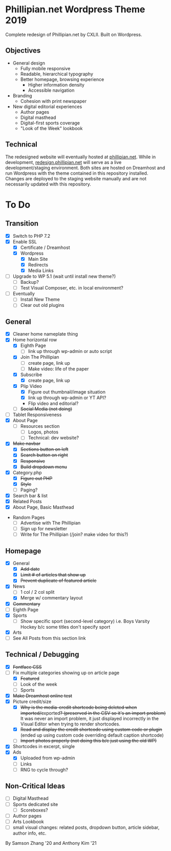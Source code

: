 # Phillipian.net Wordpress Theme 2019

Complete redesign of Phillipian.net by CXLII. Built on Wordpress.

## Objectives
- General design
  - Fully mobile responsive
  - Readable, hierarchical typography
  - Better homepage, browsing experience
    - Higher information density
    - Accessible navigation
- Branding
  - Cohesion with print newspaper
- New digital editorial experiences
  - Author pages
  - Digital masthead
  - Digital-first sports coverage
  - "Look of the Week" lookbook

## Technical
The redesigned website will eventually hosted at [phillipian.net](http://phillipian.net/). While in development, [redesign.phillipian.net](https://redesign.phillipian.net/) will serve as a live development/staging environment. Both sites are hosted on Dreamhost and run Wordpress with the theme contained in this repository installed. Changes are deployed to the staging website manually and are not necessarily updated with this repository.

# To Do

## Transition
- [X] Switch to PHP 7.2
- [X] Enable SSL
  - [X] Certificate / Dreamhost
  - [X] Wordpress
    - [X] Main Site
    - [X] Redirects
    - [X] Media Links
- [ ] Upgrade to WP 5.1 (wait until install new theme?)
  - [ ] Backup?
  - [ ] Test Visual Composer, etc. in local environment?
- [ ] Eventually
  - [ ] Install New Theme
  - [ ] Clear out old plugins

## General
- [X] Cleaner home nameplate thing
- [X] Home horizontal row
  - [X] Eighth Page
    - [ ] link up through wp-admin or auto script
  - [X] Join The Phillipian
    - [ ] create page, link up
    - [ ] Make video: life of the paper
  - [X] Subscribe
    - [X] create page, link up
  - [X] Plip Video
    - [X] Figure out thumbnail/image situation
    - [X] link up through wp-admin or YT API?
    - Flip video and editorial?
  - [ ] ~~Social Media (not doing)~~
- [ ] Tablet Responsiveness
- [X] About Page
  - [ ] Resources section
    - [ ] Logos, photos
    - [ ] Technical: dev website?
- [X] ~~Make navbar~~
  - [X] ~~Sections button on left~~
  - [X] ~~Search button on right~~
  - [X] ~~Responsive~~
  - [X] ~~Build dropdown menu~~
- [X] Category.php
  - [X] ~~Figure out PHP~~
  - [X] ~~Style~~
  - [ ] Paging?
- [X] Search bar & list
- [X] Related Posts
- [X] About Page, Basic Masthead
- Random Pages
  - [ ] Advertise with The Phillipian
  - [ ] Sign up for newsletter
  - [ ] Write for The Phillipian (/join? make video for this?)

## Homepage
- [X] General
  - [X] ~~Add date~~
  - [X] ~~Limit # of articles that show up~~
  - [X] ~~Prevent duplicate of featured article~~
- [X] News
  - [ ] 1 col / 2 col split
  - [X] Merge w/ commentary layout
- [X] ~~Commentary~~
- [ ] Eighth Page
- [X] Sports
  - [ ] Show specific sport (second-level category) i.e. Boys Varsity Hockey b/c some titles don't specify sport
- [X] Arts
- [ ] See All Posts from this section link

## Technical / Debugging
- [X] ~~Fontface CSS~~
- [ ] Fix multiple categories showing up on article page
  - [X] ~~Featured~~
  - [ ] Look of the week
  - [ ] Sports
- [X] ~~Make Dreamhost online test~~
- [X] Picture credit/size
  - [X] ~~Why is the media-credit shortcode being deleted when imported/~~exported~~? (preserved in the CSV so it's an import problem)~~ It was never an import problem, it just displayed incorrectly in the Visual Editor when trying to render shortcodes.
  - [X] ~~Read and display the credit shortcode using custom code or plugin~~ (ended up using custom code overriding default caption shortcode)
  - [ ] ~~Import photos properly (not doing this b/c just using the old WP)~~
- [X] Shortcodes in excerpt, single
- [X] Ads
  - [X] Uploaded from wp-admin
  - [ ] Links
  - [ ] RNG to cycle through?

## Non-Critical Ideas

- [ ] Digital Masthead
- [ ] Sports dedicated site
  - [ ] Scoreboxes?
- [ ] Author pages
- [ ] Arts Lookbook
- [ ] small visual changes: related posts, dropdown button, article sidebar, author info, etc.
  
By Samson Zhang '20 and Anthony Kim '21

